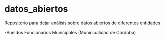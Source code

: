 # datos_abiertos
Repositorio para dejar análisis sobre datos abiertos de diferentes entidades

-Sueldos Funcionarios Municipales (Municipalidad de Córdoba)
